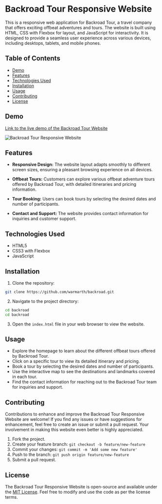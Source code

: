 # Backroad Tour Responsive Website

This is a responsive web application for Backroad Tour, a travel company that offers exciting offbeat adventures and tours. The website is built using HTML, CSS with Flexbox for layout, and JavaScript for interactivity. It is designed to provide a seamless user experience across various devices, including desktops, tablets, and mobile phones.

## Table of Contents

- [Demo](#demo)
- [Features](#features)
- [Technologies Used](#technologies-used)
- [Installation](#installation)
- [Usage](#usage)
- [Contributing](#contributing)
- [License](#license)

## Demo

[Link to the live demo of the Backroad Tour Website](https://backroad.varcel.app)

![Backroad Tour Responsive Website](./screenshot.png)

## Features

- **Responsive Design:** The website layout adapts smoothly to different screen sizes, ensuring a pleasant browsing experience on all devices.
- **Offbeat Tours:** Customers can explore various offbeat adventure tours offered by Backroad Tour, with detailed itineraries and pricing information.
- **Tour Booking:** Users can book tours by selecting the desired dates and number of participants.

- **Contact and Support:** The website provides contact information for inquiries and customer support.

## Technologies Used

- HTML5
- CSS3 with Flexbox
- JavaScript

## Installation

1. Clone the repository:

```bash
git clone https://github.com/warmarth/backroad.git
```

2. Navigate to the project directory:

```bash
cd backroad
cd backroad
```

3. Open the `index.html` file in your web browser to view the website.

## Usage

- Explore the homepage to learn about the different offbeat tours offered by Backroad Tour.
- Click on a specific tour to view its detailed itinerary and pricing.
- Book a tour by selecting the desired dates and number of participants.
- Use the interactive map to see the destinations and landmarks covered in each tour.
- Find the contact information for reaching out to the Backroad Tour team for inquiries and support.

## Contributing

Contributions to enhance and improve the Backroad Tour Responsive Website are welcome! If you find any issues or have suggestions for enhancement, feel free to create an issue or submit a pull request. Your involvement in making this website even better is highly appreciated.

1. Fork the project.
2. Create your feature branch: `git checkout -b feature/new-feature`
3. Commit your changes: `git commit -m 'Add some new feature'`
4. Push to the branch: `git push origin feature/new-feature`
5. Submit a pull request.

## License

The Backroad Tour Responsive Website is open-source and available under the [MIT License](LICENSE). Feel free to modify and use the code as per the license terms.

